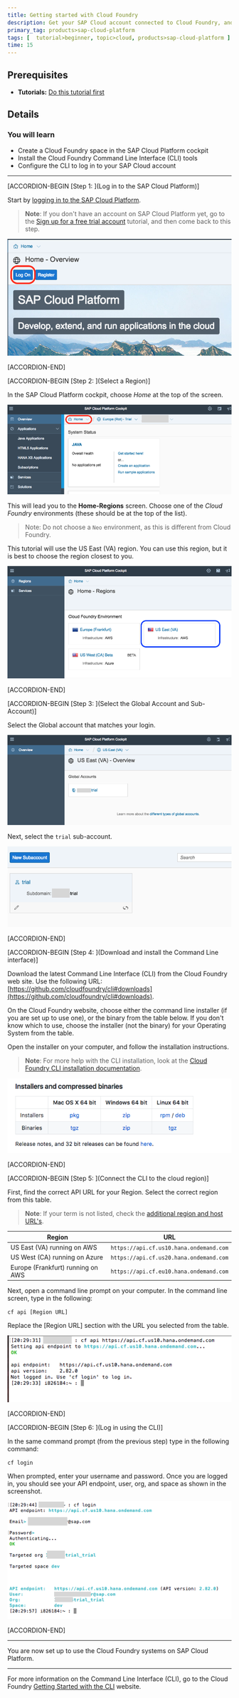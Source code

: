 ```yaml
---
title: Getting started with Cloud Foundry
description: Get your SAP Cloud account connected to Cloud Foundry, and set up your first container
primary_tag: products>sap-cloud-platform
tags: [  tutorial>beginner, topic>cloud, products>sap-cloud-platform ]
time: 15
---
```


## Prerequisites  
 - **Tutorials:** [Do this tutorial first](https://developers.sap.com/tutorials/hcp-create-trial-account.html)


## Details
### You will learn  
 - Create a Cloud Foundry space in the SAP Cloud Platform cockpit
 - Install the Cloud Foundry Command Line Interface (CLI) tools
 - Configure the CLI to log in to your SAP Cloud account

---

[ACCORDION-BEGIN [Step 1: ](Log in to the SAP Cloud Platform)]

Start by [logging in to the SAP Cloud Platform](https://account.hanatrial.ondemand.com/).

> **Note**: If you don't have an account on SAP Cloud Platform yet, go to the [Sign up for a free trial account](https://developers.sap.com/tutorials/hcp-create-trial-account.html) tutorial, and then come back to this step.

![Log on to the SAP Cloud Platform](1b.png)


[ACCORDION-END]

[ACCORDION-BEGIN [Step 2: ](Select a Region)]

In the SAP Cloud Platform cockpit, choose _Home_ at the top of the screen.

![Choose the Home link](2.png)

This will lead you to the __Home-Regions__ screen.  Choose one of the _Cloud Foundry_ environments (these should be
at the top of the list).  

> Note:  Do not choose a `Neo` environment, as this is different from Cloud Foundry.

This tutorial will use the US East (VA) region.  You can use this region, but it is best to choose the region closest to you.

![Choose a nearby region](2b.png)


[ACCORDION-END]


[ACCORDION-BEGIN [Step 3: ](Select the Global Account and Sub-Account)]

Select the Global account that matches your login.

![Select the account](3.png)

Next, select the `trial` sub-account.  

![select the sub-account](3b.png)


[ACCORDION-END]

[ACCORDION-BEGIN [Step 4: ](Download and install the Command Line interface)]

Download the latest Command Line Interface (CLI) from the Cloud Foundry web site.  Use the following URL:  [https://github.com/cloudfoundry/cli#downloads](https://github.com/cloudfoundry/cli#downloads).

On the Cloud Foundry website, choose either the command line installer (if you are set up to use one), or the binary from the table below.  If you don't know which to use, choose the installer (not the binary) for your Operating System from the table.

Open the installer on your computer, and follow the installation instructions.

> **Note**:  For more help with the CLI installation, look at the [Cloud Foundry CLI installation documentation](http://docs.cloudfoundry.org/cf-cli/install-go-cli.html).

![Download the CLI installer](4.png)


[ACCORDION-END]

[ACCORDION-BEGIN [Step 5: ](Connect the CLI to the cloud region)]

First, find the correct API URL for your Region.  Select the correct region from this table.

> **Note**:  If your term is not listed, check the [additional region and host URL's](https://help.sap.com/viewer/65de2977205c403bbc107264b8eccf4b/Cloud/en-US/350356d1dc314d3199dca15bd2ab9b0e.html).

| Region                            | URL                                     |
| --------------------------------- | --------------------------------------- |
| US East (VA) running on AWS       | `https://api.cf.us10.hana.ondemand.com` |
| US West (CA) running on Azure     | `https://api.cf.us20.hana.ondemand.com` |
| Europe (Frankfurt) running on AWS | `https://api.cf.eu10.hana.ondemand.com` |


Next, open a command line prompt on your computer.  In the command line screen, type in the following:

    cf api [Region URL]

Replace the [Region URL] section with the URL you selected from the table.

![Set the Command Line region URL](5.png)


[ACCORDION-END]

[ACCORDION-BEGIN [Step 6: ](Log in using the CLI)]

In the same command prompt (from the previous step) type in the following command:

    cf login

When prompted, enter your username and password.  Once you are logged in, you should see your API endpoint, user, org, and space as shown in the screenshot.

![Login to the region using the CLI](6.png)


[ACCORDION-END]


---

You are now set up to use the Cloud Foundry systems on SAP Cloud Platform.

---

For more information on the Command Line Interface (CLI), go to the Cloud Foundry [Getting Started with the CLI](http://docs.cloudfoundry.org/cf-cli/getting-started.html) website.

